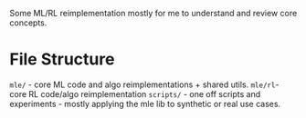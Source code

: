 Some ML/RL reimplementation mostly for me to understand and review core concepts.


# File Structure
`mle/` - core ML code and algo reimplementations + shared utils.
`mle/rl`- core RL code/algo reimplementation
`scripts/` - one off scripts and experiments - mostly applying the mle lib to synthetic or real use cases.

